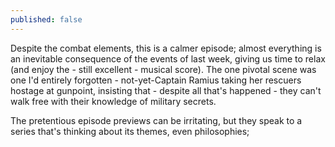 ```yaml
---
published: false
---
```


Despite the combat elements, this is a calmer episode; almost everything is an inevitable consequence of the events of last week, giving us time to relax (and enjoy the - still excellent - musical score). The one pivotal scene was one I'd entirely forgotten - not-yet-Captain Ramius taking her rescuers hostage at gunpoint, insisting that - despite all that's happened - they can't walk free with their knowledge of military secrets.

The pretentious episode previews can be irritating, but they speak to a series that's thinking about its themes, even philosophies; 